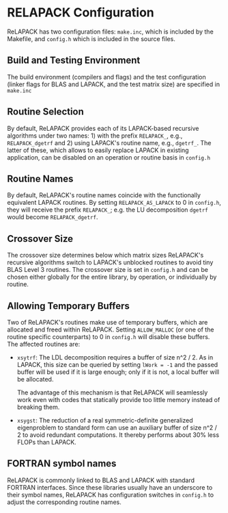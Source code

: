 RELAPACK Configuration
======================

ReLAPACK has two configuration files: `make.inc`, which is included by the
Makefile, and `config.h` which is included in the source files.


Build and Testing Environment
-----------------------------
The build environment (compilers and flags) and the test configuration (linker
flags for BLAS and LAPACK, and the test matrix size) are specified in `make.inc`


Routine Selection
-----------------
By default, ReLAPACK provides each of its LAPACK-based recursive algorithms
under two names: 1) with the prefix `RELAPACK_`, e.g., `RELAPACK_dgetrf` and 2)
using LAPACK's routine name, e.g., `dgetrf_`.  The latter of these, which allows
to easily replace LAPACK in existing application, can be disabled on an
operation or routine basis in `config.h`

## Routine Names
By default, ReLAPACK's routine names coincide with the functionally equivalent
LAPACK routines. By setting `RELAPACK_AS_LAPACK` to 0 in `config.h`, they will
receive the prefix `RELAPACK_`; e.g. the LU decomposition `dgetrf` would become
`RELAPACK_dgetrf`.


Crossover Size
--------------
The crossover size determines below which matrix sizes ReLAPACK's recursive
algorithms switch to LAPACK's unblocked routines to avoid tiny BLAS Level 3
routines.  The crossover size is set in `config.h` and can be chosen either
globally for the entire library, by operation, or individually by routine.


Allowing Temporary Buffers
--------------------------
Two of ReLAPACK's routines make use of temporary buffers, which are allocated
and freed within ReLAPACK.  Setting `ALLOW_MALLOC` (or one of the routine
specific counterparts) to 0 in `config.h` will disable these buffers.  The
affected routines are:

 * `xsytrf`: The LDL decomposition requires a buffer of size n^2 / 2.  As in
   LAPACK, this size can be queried by setting `lWork = -1` and the passed
   buffer will be used if it is large enough; only if it is not, a local buffer
   will be allocated.  
   
   The advantage of this mechanism is that ReLAPACK will seamlessly work even
   with codes that statically provide too little memory instead of breaking
   them.

 * `xsygst`: The reduction of a real symmetric-definite generalized eigenproblem
   to standard form can use an auxiliary buffer of size n^2 / 2 to avoid
   redundant computations.  It thereby performs about 30% less FLOPs than
   LAPACK.


FORTRAN symbol names
--------------------
ReLAPACK is commonly linked to
BLAS and LAPACK with standard FORTRAN interfaces.  Since these libraries usually
have an underscore to their symbol names, ReLAPACK has configuration switches in
`config.h` to adjust the corresponding routine names.
